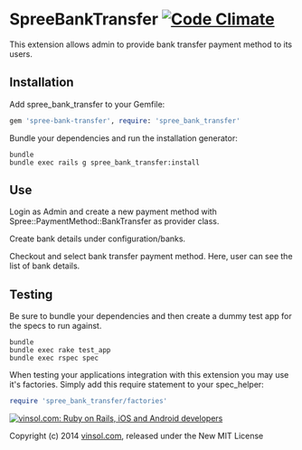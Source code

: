 SpreeBankTransfer [![Code Climate](https://codeclimate.com/github/vinsol/spree_bank_transfer.png)](https://codeclimate.com/github/vinsol/spree_bank_transfer)
=================

This extension allows admin to provide bank transfer payment method to its users.


Installation
------------

Add spree_bank_transfer to your Gemfile:

```ruby
gem 'spree-bank-transfer', require: 'spree_bank_transfer'
```

Bundle your dependencies and run the installation generator:

```shell
bundle
bundle exec rails g spree_bank_transfer:install
```

Use
-------------
Login as Admin and create a new payment method with Spree::PaymentMethod::BankTransfer as provider class.

Create bank details under configuration/banks.

Checkout and select bank transfer payment method. Here, user can see the list of bank details.

Testing
-------

Be sure to bundle your dependencies and then create a dummy test app for the specs to run against.

```shell
bundle
bundle exec rake test_app
bundle exec rspec spec
```

When testing your applications integration with this extension you may use it's factories.
Simply add this require statement to your spec_helper:

```ruby
require 'spree_bank_transfer/factories'
```

[![vinsol.com: Ruby on Rails, iOS and Android developers](http://vinsol.com/vin_logo.png "Ruby on Rails, iOS and Android developers")](http://vinsol.com)

Copyright (c) 2014 [vinsol.com](http://vinsol.com "Ruby on Rails, iOS and Android developers"), released under the New MIT License
